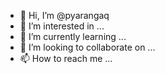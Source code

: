 - 👋 Hi, I’m @pyarangaq
- 👀 I’m interested in ...
- 🌱 I’m currently learning ...
- 💞️ I’m looking to collaborate on ...
- 📫 How to reach me ...

<!---
pyarangaq/pyarangaq is a ✨ special ✨ repository because its `README.md` (this file) appears on your GitHub profile.
You can click the Preview link to take a look at your changes.
--->
